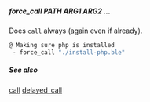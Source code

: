 ##### force_call PATH ARG1 ARG2 ...

Does `call` always (again even if already).

```bash
@ Making sure php is installed
 - force_call "./install-php.ble"
```

##### See also

[call](call.md)
[delayed_call](delayed_call.md)



